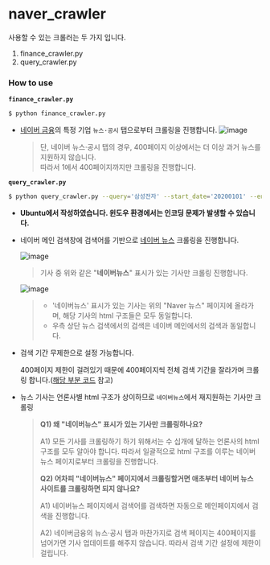 # naver_crawler

사용할 수 있는 크롤러는 두 가지 입니다. 

1. finance_crawler.py
2. query_crawler.py



### How to use

**`finance_crawler.py`**

```sh
$ python finance_crawler.py
```



- [네이버 금융](https://finance.naver.com/)의 특정 기업 `뉴스·공시` 탭으로부터 크롤링을 진행합니다. ![image](https://user-images.githubusercontent.com/38639633/140779753-a08edee8-8e52-4b1a-a14e-73469550d417.png)

	> 단, 네이버 뉴스·공시 탭의 경우, 400페이지 이상에서는 더 이상 과거 뉴스를 지원하지 않습니다.  
	> 따라서 1에서 400페이지까지만 크롤링을 진행합니다. 




**`query_crawler.py`**

```sh
$ python query_crawler.py --query='삼성전자' --start_date='20200101' --end_date='20200201'
```

- **Ubuntu에서 작성하였습니다. 윈도우 환경에서는 인코딩 문제가 발생할 수 있습니다.**

- 네이버 메인 검색창에 검색어를 기반으로 [네이버 뉴스](https://news.naver.com/) 크롤링을 진행합니다. 

  ![image](https://user-images.githubusercontent.com/38639633/140784382-1a751058-5ade-40dc-aa98-d4d36f1c2cbe.png)

  > 기사 중 위와 같은 "**네이버뉴스**" 표시가 있는 기사만 크롤링 진행합니다.  

  

  ![image](https://user-images.githubusercontent.com/38639633/140987521-22b4d9dc-3972-4dcd-abef-2873a9ddcbf5.png)

  > - '네이버뉴스' 표시가 있는 기사는 위의 "Naver 뉴스" 페이지에 올라가며, 해당 기사의 html 구조들은 모두 동일합니다. 
  > - 우측 상단 뉴스 검색에서의 검색은 네이버 메인에서의 검색과 동일합니다. 

  

- 검색 기간 무제한으로 설정 가능합니다.

	400페이지 제한이 걸려있기 때문에 400페이지씩 전체 검색 기간을 잘라가며 크롤링 합니다.([해당 부분 코드](https://github.com/ydy8989/senticle-proj/blob/9c6545fa9a36ae25d2d87acb7d6e7cc250ac1151/naver_crawler/query_crawler.py#L40-L72) 참고)

- 뉴스 기사는 언론사별 html 구조가 상이하므로 `네이버뉴스`에서 재지원하는 기사만 크롤링

	> **Q1) 왜 "네이버뉴스" 표시가 있는 기사만 크롤링하나요?**
	>
	> A1) 모든 기사를 크롤링하기 하기 위해서는 수 십개에 달하는 언론사의 html 구조를 모두 알아야 합니다. 따라서 일괄적으로 html 구조를 이루는 네이버뉴스 페이지로부터 크롤링을 진행합니다.   
	>   
	>
	> **Q2) 어차피 "네이버뉴스" 페이지에서 크롤링할거면 애초부터 네이버 뉴스 사이트를 크롤링하면 되지 않나요?**
	>
	> A1) 네이버뉴스 페이지에서 검색어를 검색하면 자동으로 메인페이지에서 검색을 진행합니다. 
	>
	> A2) 네이버금융의 뉴스·공시 탭과 마찬가지로 검색 페이지는 400페이지를 넘어가면 기사 업데이트를 해주지 않습니다. 따라서 검색 기간 설정에 제한이 걸립니다.

